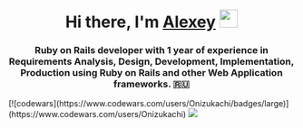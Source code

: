 <h1 align="center">Hi there, I'm <a href="https://vk.com/onizukachi" target="_blank">Alexey</a> 
<img src="https://github.com/blackcater/blackcater/raw/main/images/Hi.gif" height="32"/></h1>
<h3 align="center">Ruby on Rails developer with 1 year of experience in Requirements Analysis, Design, Development, Implementation, Production using Ruby on Rails and other Web Application frameworks. 🇷🇺</h3>
[![codewars](https://www.codewars.com/users/Onizukachi/badges/large)](https://www.codewars.com/users/Onizukachi)
<img src="https://www.codewars.com/users/Onizukachi/badges/large">
